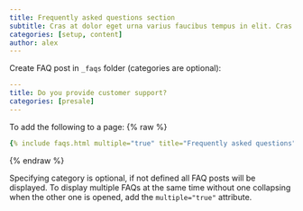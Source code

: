 ```yaml
---
title: Frequently asked questions section
subtitle: Cras at dolor eget urna varius faucibus tempus in elit. Cras a dui imperdiet, tempus metus quis, pharetra turpis.
categories: [setup, content]
author: alex
---
```


Create FAQ post in `_faqs` folder (categories are optional):
```yml
---
title: Do you provide customer support?
categories: [presale]
---
```

To add the following to a page:
{% raw %}
```yaml
{% include faqs.html multiple="true" title="Frequently asked questions" category="presale" subtitle="Find quicke answers to frequent pre-sale questions asked by customers" %}
```
{% endraw %}

Specifying category is optional, if not defined all FAQ posts will be displayed. To display multiple FAQs at the same time without one collapsing when the other one is opened, add the `multiple="true"` attribute.